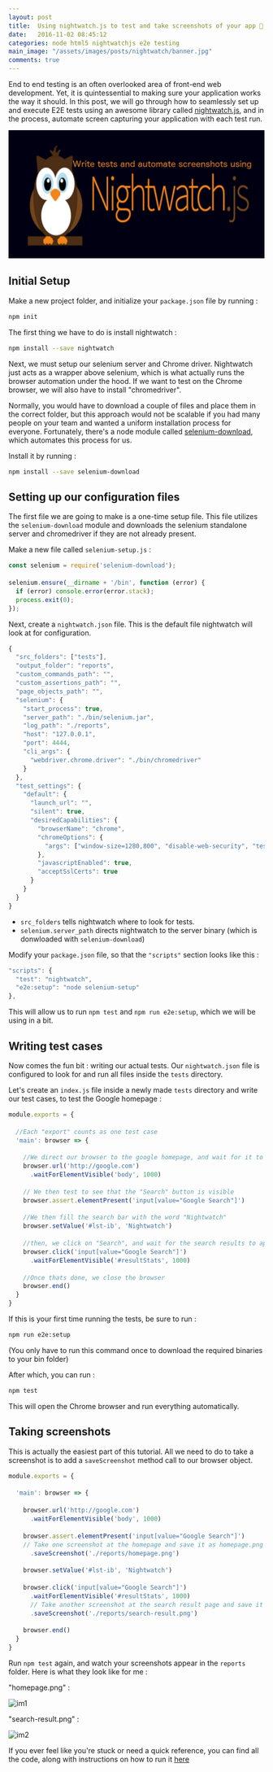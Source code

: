```yaml
---
layout: post
title:  Using nightwatch.js to test and take screenshots of your app 🐣
date:   2016-11-02 08:45:12
categories: node html5 nightwatchjs e2e testing
main_image: "/assets/images/posts/nightwatch/banner.jpg"
comments: true
---
```


End to end testing is an often overlooked area of front-end web development. Yet, it is quintessential to making sure your application works the way it should. In this post, we will go through how to seamlessly set up and execute E2E tests using an awesome library called  [nightwatch.js](http://nightwatchjs.org/), and in the process, automate screen capturing your application with each test run.

![banner](/assets/images/posts/nightwatch/banner.jpg)

<!-- more -->

## Initial Setup

Make a new project folder, and initialize your `package.json` file by running :

```sh
npm init
```

The first thing we have to do is install nightwatch :

```sh
npm install --save nightwatch
```

Next, we must setup our selenium server and Chrome driver. Nightwatch just acts as a wrapper above selenium, which is what actually runs the browser automation under the hood. If we want to test on the Chrome browser, we will also have to install "chromedriver".

Normally, you would have to download a couple of files and place them in the correct folder, but this approach would not be scalable if you had many people on your team and wanted a uniform installation process for everyone. Fortunately, there's a node module called [selenium-download](https://www.npmjs.com/package/selenium-download), which automates this process for us.

Install it by running :

```sh
npm install --save selenium-download
```

## Setting up our configuration files

The first file we are going to make is a one-time setup file. This file utilizes the `selenium-download` module and downloads the selenium standalone server and chromedriver if they are not already present.

Make a new file called `selenium-setup.js` :

```js
const selenium = require('selenium-download');

selenium.ensure(__dirname + '/bin', function (error) {
  if (error) console.error(error.stack);
  process.exit(0);
});
```

Next, create a `nightwatch.json` file. This is the default file nightwatch will look at for configuration.

```js
{
  "src_folders": ["tests"],
  "output_folder": "reports",
  "custom_commands_path": "",
  "custom_assertions_path": "",
  "page_objects_path": "",
  "selenium": {
    "start_process": true,
    "server_path": "./bin/selenium.jar",
    "log_path": "./reports",
    "host": "127.0.0.1",
    "port": 4444,
    "cli_args": {
      "webdriver.chrome.driver": "./bin/chromedriver"
    }
  },
  "test_settings": {
    "default": {
      "launch_url": "",
      "silent": true,
      "desiredCapabilities": {
        "browserName": "chrome",
        "chromeOptions": {
          "args": ["window-size=1280,800", "disable-web-security", "test-type"]
        },
        "javascriptEnabled": true,
        "acceptSslCerts": true
      }
    }
  }
}
```

- `src_folders` tells nightwatch where to look for tests.
- `selenium.server_path` directs nightwatch to the server binary (which is donwloaded with `selenium-download`)

Modify your `package.json` file, so that the `"scripts"` section looks like this :

```js
"scripts": {
  "test": "nightwatch",
  "e2e:setup": "node selenium-setup"
},
```

This will allow us to run `npm test` and `npm run e2e:setup`, which we will be using in a bit.

## Writing test cases

Now comes the fun bit : writing our actual tests. Our `nightwatch.json` file is configured to look for and run all files inside the `tests` directory.

Let's create an `index.js` file inside a newly made `tests` directory and write our test cases, to test the Google homepage :

```js
module.exports = {

  //Each "export" counts as one test case
  'main': browser => {

    //We direct our browser to the google homepage, and wait for it to load
    browser.url('http://google.com')
      .waitForElementVisible('body', 1000)

    // We then test to see that the "Search" button is visible
    browser.assert.elementPresent('input[value="Google Search"]')

    //We then fill the search bar with the word "Nightwatch"
    browser.setValue('#lst-ib', 'Nightwatch')

    //then, we click on "Search", and wait for the search results to appear
    browser.click('input[value="Google Search"]')
      .waitForElementVisible('#resultStats', 1000)

    //Once thats done, we close the browser
    browser.end()
  }
}
```

If this is your first time running the tests, be sure to run :

```sh
npm run e2e:setup
```

(You only have to run this command once to download the required binaries to your bin folder)

After which, you can run :

```sh
npm test
```

This will open the Chrome browser and run everything automatically.

## Taking screenshots

This is actually the easiest part of this tutorial. All we need to do to take a screenshot is to add a `saveScreenshot` method call to our browser object.

```js
module.exports = {

  'main': browser => {

    browser.url('http://google.com')
      .waitForElementVisible('body', 1000)

    browser.assert.elementPresent('input[value="Google Search"]')
    // Take one screenshot at the homepage and save it as homepage.png
      .saveScreenshot('./reports/homepage.png')

    browser.setValue('#lst-ib', 'Nightwatch')

    browser.click('input[value="Google Search"]')
      .waitForElementVisible('#resultStats', 1000)
      // Take another screenshot at the search result page and save it as search-result.png
      .saveScreenshot('./reports/search-result.png')

    browser.end()
  }
}
```

Run `npm test` again, and watch your screenshots appear in the `reports` folder. Here is what they look like for me :

"homepage.png" :

![im1](https://github.com/sohamkamani/nightwatch-demo/blob/master/sample_results/homepage.png?raw=true)

"search-result.png" :

![im2](https://github.com/sohamkamani/nightwatch-demo/blob/master/sample_results/search-result.png?raw=true)

If you ever feel like you're stuck or need a quick reference, you can find all the code, along with instructions on how to run it [here](https://github.com/sohamkamani/nightwatch-demo)
